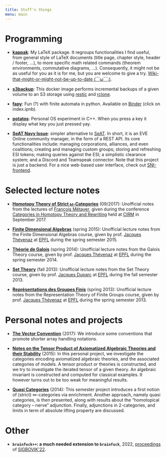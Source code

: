 ```yaml
---
title: Stuff'n things
menu: main
---
```



# Programming

* [**kappak**](https://github.com/altaris/kappak): My LaTeX package. It
  regroups functionalities I find useful, from general style of LaTeX documents
  (title page, chapter style, header / footer, …), to more specific math
  related commands (theorem environments, commutative diagrams, …).
  Consequently, it might not be as useful for you as it is for me, but you are
  welcome to give a try. [Wiki-that-might-or-might-not-be-up-to-date
  (￣ω￣;)](https://altaris.github.io/kappak/).

* [**s3backup**](https://github.com/altaris/s3backup): This docker image
  performs incremental backups of a given volume to an S3 storage using
  [restic](https://restic.readthedocs.io/en/latest/) and
  [rclone](https://rclone.org/).

* [**fapy**](https://github.com/altaris/fapy): Fun (?) with finite automata in
  python. Available on [Binder](https://mybinder.org/v2/gh/altaris/fapy/master)
  (click on index.ipnb).

* [**potatos**](https://github.com/altaris/potatos): Personal OS experiment in
  C++. When you press a key it display what key you just pressed yay.

* [**SeAT Navy Issue**](https://github.com/altaris/seat-navy-issue): simpler
  alternative to [SeAT](https://github.com/eveseat/seat). In short, it is an
  EVE Online community manager, in the form of a REST API. Its core
  functionalities include: managing corporations, alliances, and even
  coalitions; creating and managing custom groups; storing and refreshing ESI
  tokens; making queries against the ESI; a simplistic clearance system; and a
  Discord and Teamspeak connector. Note that this project is just a backend.
  For a nice web-based user interface, check out
  [SNI-frontend](https://github.com/r0kym/SNI-frontend).


# Selected lecture notes

* [**Homotopy Theory of Strict
  ω-Categories**](https://github.com/altaris/htpy-str-omegacat/raw/master/CIRM%20Sept%2017%20-%20Homotopy%20Theory%20of%20Strict%20Omega-Categories.pdf)
  (09/2017): Unofficial notes from the lectures of [François
  Métayer](https://www.irif.fr/~metayer/index.html), given during the
  conference [Categories in Homotopy Theory and
  Rewriting](http://conferences.cirm-math.fr/1773.html) held at
  [CIRM](http://www.cirm-math.com/) in September 2017.

* [**Finite Dimensional
  Algebras**](https://hothanh.fr/cedric/wp-content/uploads/sites/2/2017/11/fda15.pdf)
  (spring 2015): Unofficial lecture notes from the Finite Dimensional Algebras
  course, given by prof. [Jacques
  Thévenaz](https://people.epfl.ch/jacques.thevenaz) at
  [EPFL](https://www.epfl.ch/) during the spring semester 2015.

* [**Théorie de
  Galois**](https://hothanh.fr/cedric/wp-content/uploads/sites/2/2017/11/thgalois14.pdf)
  (spring 2014): Unofficial lecture notes from the Galois Theory course, given
  by prof. [Jacques Thévenaz](https://people.epfl.ch/jacques.thevenaz) at
  [EPFL](https://www.epfl.ch/) during the spring semester 2014.

* [**Set
  Theory**](https://hothanh.fr/cedric/wp-content/uploads/sites/2/2017/11/set-theory-2013.pdf)
  (fall 2013): Unofficial lecture notes from the Set Theory course, given by
  prof. [Jacques Duparc](http://hec.unil.ch/people/jduparc?dyn_lang=fr) at
  [EPFL](https://www.epfl.ch/) during the fall semester 2013.

* [**Représentations des Groupes
  Finis**](https://hothanh.fr/cedric/wp-content/uploads/sites/2/2017/11/reprc3a9sentations-des-groupes-finis.pdf)
  (spring 2013): Unofficial lecture notes from the Representation Theory of
  Finite Groups course, given by prof. [Jacques
  Thévenaz](https://people.epfl.ch/jacques.thevenaz) at
  [EPFL](https://www.epfl.ch/) during the spring semester 2013.


# Personal notes and projects

* [**The Vector
  Convention**](https://github.com/altaris/vector-convention/raw/master/vector-convention.pdf)
  (2017): We introduce some conventions that promote shorter array handling
  notations.

* [**Notes on the Tensor Product of Axiomatized Algebraic Theories and their
  Stability**](https://github.com/altaris/notes-tensor-aat/raw/master/notes-tensor-aat.pdf)
  (2015): In this personal project, we investigate the categories encoding
  axiomatized algebraic theories, and the associated categories of models. A
  tensor product or theories is constructed, and we try to investigate the
  iterated tensor of a given theory. An algebraic invariant is constructed and
  computed for classical examples. It however turns out to be too weak for
  meaningful results.

* [**Quasi
  Categories**](https://hothanh.fr/cedric/wp-content/uploads/sites/2/2017/09/projet-cht-ma2.pdf)
  (2014): This semester project introduces a first notion of (strict)
  ∞-categories via enrichment. Another approach, namely quasi categories, is
  then presented, along with results about the “homotopical category – nerve”
  adjunction. Finally, adjunctions in 2-categories, and limits in term of
  absolute lifting property are discussed.


# Other

* **`brainfuck++`: a much needed extension to `brainfuck`**, 2022,
  [proceedings](https://www.sigbovik.org/2022/proceedings.pdf) of
  [SIGBOVIK'22](https://www.sigbovik.org/2022).
